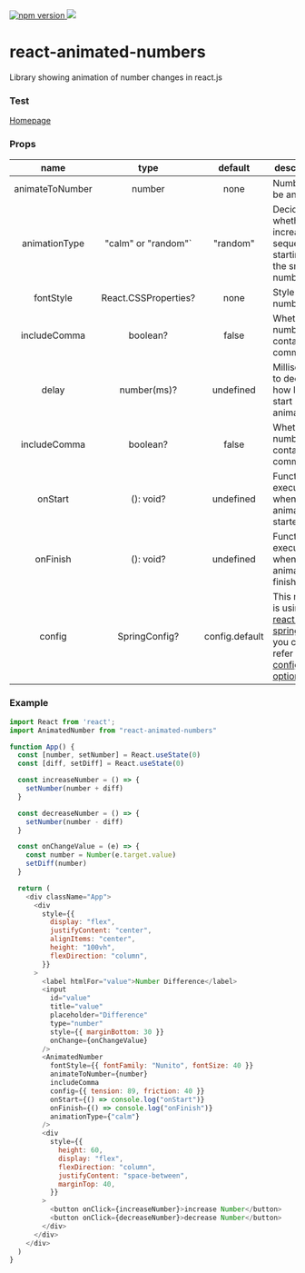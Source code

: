 <a href="https://www.npmjs.com/package/react-animated-numbers">
<img alt="npm version" src="http://img.shields.io/npm/v/react-animated-numbers.svg?style=flat-square">
</a>
<a href="https://www.npmjs.com/package/react-animated-numbers">
<img src="http://img.shields.io/npm/dm/react-animated-numbers.svg?style=flat-square">
</a>



# react-animated-numbers

Library showing animation of number changes in react.js

### Test

[Homepage](https://heyman333.github.io/animated-numbers/)


### Props 

|      name         |    type    |  default | description                            |
|:-----------------:|:----------:|:--------:|----------------------------------------|
|  animateToNumber  |   number   |   none   | Number to be animated                  |
|  animationType    |   "calm" or "random"`   |  "random"| Decide whether to increase sequentially, starting with the smallest number|
|     fontStyle     | React.CSSProperties?  |   none   | Style of number text        |
|    includeComma   |  boolean?  |   false  | Whether the number contains commas     |
|    delay          |  number(ms)?   |   undefined  | Milliseconds to decide how late to start animation |
|    includeComma   |  boolean?  |   false  | Whether the number contains commas     |
|    onStart   |  (): void?  |   undefined  | Function executed when animation is started     |
|    onFinish   |  (): void?  |   undefined  | Function executed when animation is finished     |
|       config      |   SpringConfig?  |   config.default   | This module is using [react-spring](https://www.react-spring.io) and you can refer to this [config option](https://www.react-spring.io/docs/props/spring)   |


### Example

```js
import React from 'react';
import AnimatedNumber from "react-animated-numbers"

function App() {
  const [number, setNumber] = React.useState(0)
  const [diff, setDiff] = React.useState(0)

  const increaseNumber = () => {
    setNumber(number + diff)
  }

  const decreaseNumber = () => {
    setNumber(number - diff)
  }

  const onChangeValue = (e) => {
    const number = Number(e.target.value)
    setDiff(number)
  }

  return (
    <div className="App">
      <div
        style={{
          display: "flex",
          justifyContent: "center",
          alignItems: "center",
          height: "100vh",
          flexDirection: "column",
        }}
      >
        <label htmlFor="value">Number Difference</label>
        <input
          id="value"
          title="value"
          placeholder="Difference"
          type="number"
          style={{ marginBottom: 30 }}
          onChange={onChangeValue}
        />
        <AnimatedNumber
          fontStyle={{ fontFamily: "Nunito", fontSize: 40 }}
          animateToNumber={number}
          includeComma
          config={{ tension: 89, friction: 40 }}
          onStart={() => console.log("onStart")}
          onFinish={() => console.log("onFinish")}
          animationType={"calm"}
        />
        <div
          style={{
            height: 60,
            display: "flex",
            flexDirection: "column",
            justifyContent: "space-between",
            marginTop: 40,
          }}
        >
          <button onClick={increaseNumber}>increase Number</button>
          <button onClick={decreaseNumber}>decrease Number</button>
        </div>
      </div>
    </div>
  )
}
```
